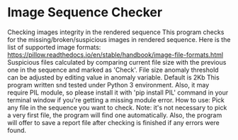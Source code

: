 # Image Sequence Checker
 Checking images integrity in the rendered sequence
 This program checks for the missing/broken/suspicious images in
rendered sequence. Here is the list of supported image formats:
<https://pillow.readthedocs.io/en/stable/handbook/image-file-formats.html>
Suspicious files calculated by comparing current file size with the
previous one in the sequence and marked as 'Check'. File size anomaly
threshold can be adjusted by editing value in anomaly variable. Default is 2Kb
This program written snd tested under Python 3 environment. Also, it may
require PIL module, so please install it with 'pip install PIL' command in
your terminal window if you're getting a missing module error.
How to use: Pick any file in the sequence you want to check.
Note: it's not necessary to pick a very first file, the program will find
one automatically. Also, the program will offer to save a report file after
checking is finished if any errors were found. 
